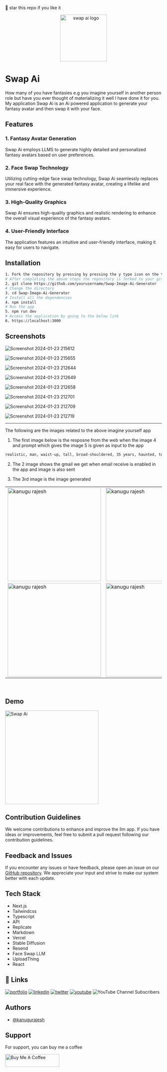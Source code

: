 🌟 star this repo if you like it 

<div align=center>
  <img src="https://github.com/kanugurajesh/Swap-Image-Ai-Generator/assets/77529419/0f8b5068-cd09-4480-984b-4269c183c349" alt="swap ai logo" width=150 height=150>
</div>

# Swap Ai

How many of you have fantasies e.g you imagine yourself in another person role but have you ever thought of materializing it well I have done it for you. My application Swap Ai is an Ai powered application to generate your fantasy avatar and then swap it with your face.

## Features

### 1. Fantasy Avatar Generation
   Swap Ai employs LLMS to generate highly detailed and personalized fantasy avatars based on user preferences.

### 2. Face Swap Technology
   Utilizing cutting-edge face swap technology, Swap Ai seamlessly replaces your real face with the generated fantasy avatar, creating a lifelike and immersive experience.

### 3. High-Quality Graphics
   Swap Ai ensures high-quality graphics and realistic rendering to enhance the overall visual experience of the fantasy avatars.

### 4. User-Friendly Interface
   The application features an intuitive and user-friendly interface, making it easy for users to navigate.

## Installation

```bash
1. Fork the repository by pressing by pressing the y type icon on the top
# After completing the above steps the repository is forked to your github account now clone the repo from your account
2. git clone https://github.com/yourusername/Swap-Image-Ai-Generator
# Change the directory
3. cd Swap-Image-Ai-Generator
# Install all the dependencies
4. npm install
# Run the app
5. npm run dev
# Access the application by going to the below link
6. https://localhost:3000
```

## Screenshots

![Screenshot 2024-01-23 215612](https://github.com/kanugurajesh/Swap-Image-Ai-Generator/assets/77529419/6afb03d4-d81d-4658-922b-4bb3000f49e1)

![Screenshot 2024-01-23 215655](https://github.com/kanugurajesh/Swap-Image-Ai-Generator/assets/77529419/562492c1-48d9-43b3-9300-3e5c27cc3235)

![Screenshot 2024-01-23 212644](https://github.com/kanugurajesh/Swap-Image-Ai-Generator/assets/77529419/aec379a8-413e-4167-91ae-d4920b68017d)

![Screenshot 2024-01-23 212649](https://github.com/kanugurajesh/Swap-Image-Ai-Generator/assets/77529419/cd24a5e9-d4d3-4c6c-8c05-c7961bbb57c1)

![Screenshot 2024-01-23 212658](https://github.com/kanugurajesh/Swap-Image-Ai-Generator/assets/77529419/0b30286c-d742-420e-a667-35101ef686c9)

![Screenshot 2024-01-23 212701](https://github.com/kanugurajesh/Swap-Image-Ai-Generator/assets/77529419/580d9b91-79d9-452b-b9f3-3230c34fbd0e)

![Screenshot 2024-01-23 212709](https://github.com/kanugurajesh/Swap-Image-Ai-Generator/assets/77529419/51c336b8-0969-4281-b6aa-db421f6d4b83)

![Screenshot 2024-01-23 212719](https://github.com/kanugurajesh/Swap-Image-Ai-Generator/assets/77529419/3025baf6-f53c-4c25-b53f-2be301d950f1)

<hr>

<p>The following are the images related to the above imagine yourself app</p>

1. The first image below is the resposne from the web when the image 4 and prompt which gives the image 5 is given as input to the app
   
```bash
realistic, man, waist-up, tall, broad-shouldered, 35 years, haunted, tough, clean-shaven, realistic dark blond hair, tired, focused realistic light gray eyes, solid black background, bodyguard, wearing gray T-shirt, no pockets
```

2. The 2 image shows the gmail we get when email receive is enabled in the app and image is also sent

3. The 3rd image is the image generated

<table>
  <tr>
    <td valign="top"><img src="https://github.com/kanugurajesh/Career-Guide/assets/77529419/c94ea8b2-3073-4a5a-a2ef-01c03ea7816e" alt="kanugu rajesh" width=300 height=300></td>
    <td valign="top"><img src="https://github.com/kanugurajesh/Career-Guide/assets/77529419/fda257bd-b83f-4c2f-9096-de483167fa46" alt="kanugu rajesh" width=300 height=300></td>
    <td valign="top"><img src="https://github.com/kanugurajesh/Career-Guide/assets/77529419/68c41bb8-769c-4506-b5d3-e0953aab2783" alt="kanugu rajesh" width=300 height=300></td>
  </tr>
  <tr>
    <td valign="top"><img src="https://github.com/kanugurajesh/Career-Guide/assets/77529419/24e52300-427a-418a-98f4-9f77b3553ad1" alt="kanugu rajesh" width=300 height=300></td>
    <td valign="top"><img src="https://github.com/kanugurajesh/Career-Guide/assets/77529419/6f9dffcd-5a50-4a3e-b7bf-cb516a9b2286" alt="kanugu rajesh" width=300 height=300></td>
  </tr>
</table>

<br>

## Demo

<a href="https://youtu.be/sSgu8wrBAnI">
  <img src="https://github.com/kanugurajesh/Swap-Image-Ai-Generator/assets/77529419/1efac6c6-7e16-4e7d-833a-6fab16d283ee" alt="Swap Ai" width=300 height=300>
</a>

## Contribution Guidelines

We welcome contributions to enhance and improve the llm app. If you have ideas or improvements, feel free to submit a pull request following our contribution guidelines.

## Feedback and Issues

If you encounter any issues or have feedback, please open an issue on our [GitHub repository](https://github.com/kanugurajesh/Student-LMS/issues). We appreciate your input and strive to make our system better with each update.

## Tech Stack

- Next.js
- Tailwindcss
- Typescript
- API
- Replicate
- Markdown
- Vercel
- Stable Diffusion
- Resend
- Face Swap LLM
- UploadThing
- React

## 🔗 Links
[![portfolio](https://img.shields.io/badge/my_portfolio-000?style=for-the-badge&logo=ko-fi&logoColor=white)](https://rajeshportfolio.me/)
[![linkedin](https://img.shields.io/badge/linkedin-0A66C2?style=for-the-badge&logo=linkedin&logoColor=white)](https://www.linkedin.com/in/rajesh-kanugu-aba8a3254/)
[![twitter](https://img.shields.io/badge/twitter-1DA1F2?style=for-the-badge&logo=twitter&logoColor=white)](https://twitter.com/exploringengin1)
[![youtube](https://img.shields.io/badge/YouTube-red?style=for-the-badge&logo=youtube&logoColor=white)](https://youtube.com/@RajeshCoder)
![YouTube Channel Subscribers](https://img.shields.io/youtube/channel/subscribers/UCK8JZ6oQY32SQO3ohLWkuxw)
  
## Authors

- [@kanugurajesh](https://github.com/kanugurajesh)

## Support

For support, you can buy me a coffee

<a href="https://www.buymeacoffee.com/kanugurajen" target="_blank"><img src="https://cdn.buymeacoffee.com/buttons/default-orange.png" alt="Buy Me A Coffee" height="41" width="174"></a>

